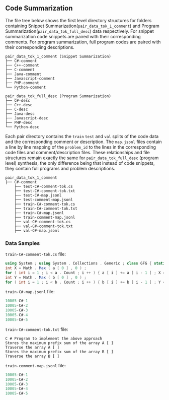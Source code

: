 ## Code Summarization



The file tree below shows the first level directory structures for folders containing Snippet Summarization(`pair_data_tok_1_comment`) and Program Summarization(`pair_data_tok_full_desc`) data respectively. For snippet summarization code snippets are paired with their corresponding comments. For program summarization, full program codes are paired with their corresponding descriptions.

```
pair_data_tok_1_comment (Snippet Summarization)
├── C#-comment
├── C++-comment
├── C-comment
├── Java-comment
├── Javascript-comment
├── PHP-comment
└── Python-comment

pair_data_tok_full_desc (Program Summarization)
├── C#-desc
├── C++-desc
├── C-desc
├── Java-desc
├── Javascript-desc
├── PHP-desc
└── Python-desc
```

Each pair directory contains the ```train``` ```test``` and ```val``` splits of the code data and the corresponding comment or description. The ```map.jsonl``` files contain a line by line mapping of the ```problem_id``` to the lines in the corresponding code files and comment/description files. These relationships and file structures remain exactly the same for ```pair_data_tok_full_desc``` (program level) synthesis, the only difference being that instead of code snippets, they contain full programs and problem descriptions.

```
pair_data_tok_1_comment
├── C#-comment
    ├── test-C#-comment-tok.cs
    ├── test-C#-comment-tok.txt
    ├── test-C#-map.jsonl
    ├── test-comment-map.jsonl
    ├── train-C#-comment-tok.cs
    ├── train-C#-comment-tok.txt
    ├── train-C#-map.jsonl
    ├── train-comment-map.jsonl
    ├── val-C#-comment-tok.cs
    ├── val-C#-comment-tok.txt
    ├── val-C#-map.jsonl
```

### Data Samples

`train-C#-comment-tok.cs` file:

```cs
using System ; using System . Collections . Generic ; class GFG { static int maxPresum ( List < int > a , List < int > b ) {
int X = Math . Max ( a [ 0 ] , 0 ) ;
for ( int i = 1 ; i < a . Count ; i ++ ) { a [ i ] += a [ i - 1 ] ; X = Math . Max ( X , a [ i ] ) ; }
int Y = Math . Max ( b [ 0 ] , 0 ) ;
for ( int i = 1 ; i < b . Count ; i ++ ) { b [ i ] += b [ i - 1 ] ; Y = Math . Max ( Y , b [ i ] ) ; } return X + Y ; }
```

`train-C#-map.jsonl` file:

```c
10005-C#-1
10005-C#-2
10005-C#-3
10005-C#-4
10005-C#-5
```

`train-C#-comment-tok.txt` file:
```
C # Program to implement the above approach
Stores the maximum prefix sum of the array A [ ]
Traverse the array A [ ]
Stores the maximum prefix sum of the array B [ ]
Traverse the array B [ ]
```

`train-comment-map.jsonl` file:

```c
10005-C#-1
10005-C#-2
10005-C#-3
10005-C#-4
10005-C#-5
```

